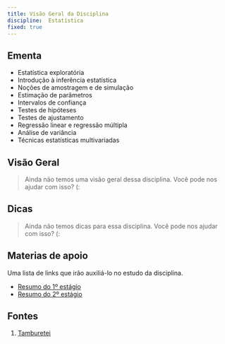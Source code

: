 ```yaml
---
title: Visão Geral da Disciplina
discipline:  Estatística
fixed: true
---
```


## Ementa

- Estatística exploratória
- Introdução à inferência estatística
- Noções de amostragem e de simulação
- Estimação de parâmetros
- Intervalos de confiança
- Testes de hipóteses
- Testes de ajustamento
- Regressão linear e regressão múltipla
- Análise de variância
- Técnicas estatísticas multivariadas

## Visão Geral

> Ainda não temos uma visão geral dessa disciplina. Você pode nos ajudar com isso? (:

## Dicas

> Ainda não temos dicas para essa disciplina. Você pode nos ajudar com isso? (:

## Materias de apoio

Uma lista de links que irão auxiliá-lo no estudo da disciplina.

- [Resumo do 1º estágio](https://drive.google.com/file/d/174_Nf6nns4d1KDPUpcVW-AxLwdv09y8-/view?usp=sharing)
- [Resumo do 2º estágio](https://drive.google.com/file/d/1aGpOAX_dbNja_prRbYXWE5A1mNlkOzEL/view?usp=sharing)

## Fontes 

1. <a href= "https://github.com/OpenDevUFCG/Tamburetei" target="_blank"> Tamburetei </a>
